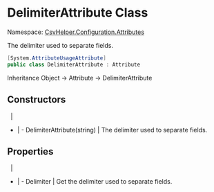 # DelimiterAttribute Class

Namespace: [CsvHelper.Configuration.Attributes](/api/CsvHelper.Configuration.Attributes)

The delimiter used to separate fields.

```cs
[System.AttributeUsageAttribute]
public class DelimiterAttribute : Attribute
```

Inheritance Object -> Attribute -> DelimiterAttribute

## Constructors
&nbsp; | &nbsp;
- | -
DelimiterAttribute(string) | The delimiter used to separate fields.

## Properties
&nbsp; | &nbsp;
- | -
Delimiter | Get the delimiter used to separate fields.
